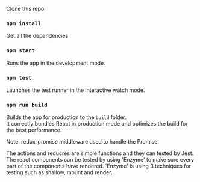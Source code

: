 Clone this repo 

### `npm install`
Get all the dependencies

### `npm start`
Runs the app in the development mode.<br>

### `npm test`
Launches the test runner in the interactive watch mode.

### `npm run build`
Builds the app for production to the `build` folder.<br>
It correctly bundles React in production mode and optimizes the build for the best performance.

Note:
redux-promise middleware used to handle the Promise.

The actions and reducres are simple functions and they can tested by Jest. 
The react components can be tested by using 'Enzyme' to make sure every part of the components have rendered. 'Enzyme' is using 3 techniques for testing such as shallow, mount and render.


